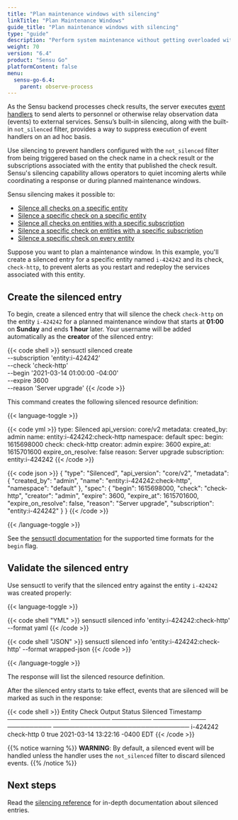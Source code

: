 ```yaml
---
title: "Plan maintenance windows with silencing"
linkTitle: "Plan Maintenance Windows"
guide_title: "Plan maintenance windows with silencing"
type: "guide"
description: "Perform system maintenance without getting overloaded with alerts. Sensu silencing bypasses event handlers during maintenance periods, giving operators the ability to quiet incoming alerts while coordinating their response. Read this guide to use Sensu silencing."
weight: 70
version: "6.4"
product: "Sensu Go"
platformContent: false
menu: 
  sensu-go-6.4:
    parent: observe-process
---
```


As the Sensu backend processes check results, the server executes [event handlers][1] to send alerts to personnel or otherwise relay observation data (events) to external services.
Sensu’s built-in silencing, along with the built-in `not_silenced` filter, provides a way to suppress execution of event handlers on an ad hoc basis.

Use silencing to prevent handlers configured with the `not_silenced` filter from being triggered based on the check name in a check result or the subscriptions associated with the entity that published the check result.
Sensu's silencing capability allows operators to quiet incoming alerts while coordinating a response or during planned maintenance windows.

Sensu silencing makes it possible to:

* [Silence all checks on a specific entity][2]
* [Silence a specific check on a specific entity][3]
* [Silence all checks on entities with a specific subscription][4]
* [Silence a specific check on entities with a specific subscription][5]
* [Silence a specific check on every entity][6]

Suppose you want to plan a maintenance window.
In this example, you'll create a silenced entry for a specific entity named `i-424242` and its check, `check-http`, to prevent alerts as you restart and redeploy the services associated with this entity.

## Create the silenced entry

To begin, create a silenced entry that will silence the check `check-http` on the entity `i-424242` for a planned maintenance window that starts at **01:00** on **Sunday** and ends **1 hour** later.
Your username will be added automatically as the **creator** of the silenced entry:

{{< code shell >}}
sensuctl silenced create \
--subscription 'entity:i-424242' \
--check 'check-http' \
--begin '2021-03-14 01:00:00 -04:00' \
--expire 3600 \
--reason 'Server upgrade'
{{< /code >}}

This command creates the following silenced resource definition:

{{< language-toggle >}}

{{< code yml >}}
type: Silenced
api_version: core/v2
metadata:
  created_by: admin
  name: entity:i-424242:check-http
  namespace: default
spec:
  begin: 1615698000
  check: check-http
  creator: admin
  expire: 3600
  expire_at: 1615701600
  expire_on_resolve: false
  reason: Server upgrade
  subscription: entity:i-424242
{{< /code >}}

{{< code json >}}
{
  "type": "Silenced",
  "api_version": "core/v2",
  "metadata": {
    "created_by": "admin",
    "name": "entity:i-424242:check-http",
    "namespace": "default"
  },
  "spec": {
    "begin": 1615698000,
    "check": "check-http",
    "creator": "admin",
    "expire": 3600,
    "expire_at": 1615701600,
    "expire_on_resolve": false,
    "reason": "Server upgrade",
    "subscription": "entity:i-424242"
  }
}
{{< /code >}}

{{< /language-toggle >}}

See the [sensuctl documentation][8] for the supported time formats for the `begin` flag.

## Validate the silenced entry

Use sensuctl to verify that the silenced entry against the entity `i-424242` was created properly:

{{< language-toggle >}}

{{< code shell "YML" >}}
sensuctl silenced info 'entity:i-424242:check-http' --format yaml
{{< /code >}}

{{< code shell "JSON" >}}
sensuctl silenced info 'entity:i-424242:check-http' --format wrapped-json
{{< /code >}}

{{< /language-toggle >}}

The response will list the silenced resource definition.


After the silenced entry starts to take effect, events that are silenced will be marked as such in the response:

{{< code shell >}}
   Entity         Check        Output       Status     Silenced          Timestamp
──────────────   ─────────    ─────────   ──────────── ────────── ───────────────────────────────
   i-424242      check-http                    0          true     2021-03-14 13:22:16 -0400 EDT
{{< /code >}}

{{% notice warning %}}
**WARNING**: By default, a silenced event will be handled unless the handler uses the `not_silenced` filter to discard silenced events.
{{% /notice %}}

## Next steps

Read the [silencing reference][7] for in-depth documentation about silenced entries.


[1]: ../handlers/
[2]: ../silencing/#silence-all-checks-on-a-specific-entity
[3]: ../silencing/#silence-a-specific-check-on-a-specific-entity
[4]: ../silencing/#silence-all-checks-on-entities-with-a-specific-subscription
[5]: ../silencing/#silence-a-specific-check-on-entities-with-a-specific-subscription
[6]: ../silencing/#silence-a-specific-check-on-every-entity
[7]: ../silencing/
[8]: ../../../sensuctl/create-manage-resources/#time-formats
